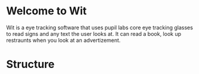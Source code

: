 # Welcome to Wit
  Wit is a eye tracking software that uses pupil labs core eye tracking glasses to read signs and any text the user looks at. It can read a book, look up restraunts when you look at an advertizement.
  
# Structure
  

